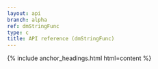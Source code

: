 ```yaml
---
layout: api
branch: alpha
ref: dmStringFunc
type: c
title: API reference (dmStringFunc)
---
```

{% include anchor_headings.html html=content %}
